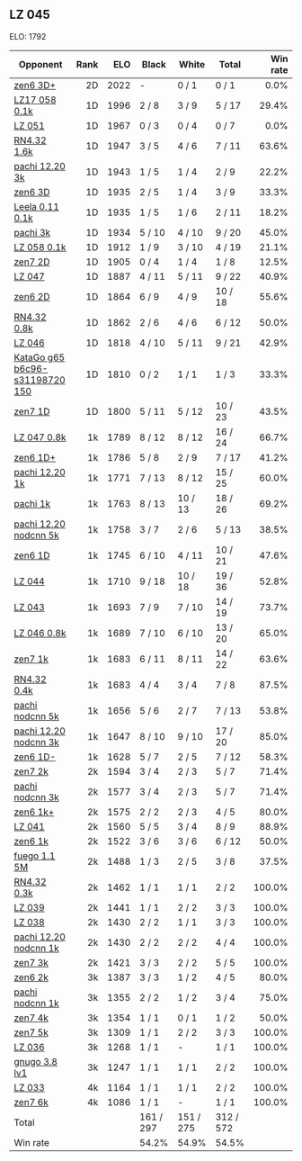 ## LZ 045 ##

ELO: 1792

Opponent | Rank | ELO | Black | White | Total | Win rate
---------|-----:|----:|-------|-------|-------|-------:
[zen6 3D+](zen6%203D+.md) | 2D | 2022 | - | 0 / 1 | 0 / 1 | 0.0%
[LZ17 058 0.1k](LZ17%20058%200.1k.md) | 1D | 1996 | 2 / 8 | 3 / 9 | 5 / 17 | 29.4%
[LZ 051](LZ%20051.md) | 1D | 1967 | 0 / 3 | 0 / 4 | 0 / 7 | 0.0%
[RN4.32 1.6k](RN4.32%201.6k.md) | 1D | 1947 | 3 / 5 | 4 / 6 | 7 / 11 | 63.6%
[pachi 12.20 3k](pachi%2012.20%203k.md) | 1D | 1943 | 1 / 5 | 1 / 4 | 2 / 9 | 22.2%
[zen6 3D](zen6%203D.md) | 1D | 1935 | 2 / 5 | 1 / 4 | 3 / 9 | 33.3%
[Leela 0.11 0.1k](Leela%200.11%200.1k.md) | 1D | 1935 | 1 / 5 | 1 / 6 | 2 / 11 | 18.2%
[pachi 3k](pachi%203k.md) | 1D | 1934 | 5 / 10 | 4 / 10 | 9 / 20 | 45.0%
[LZ 058 0.1k](LZ%20058%200.1k.md) | 1D | 1912 | 1 / 9 | 3 / 10 | 4 / 19 | 21.1%
[zen7 2D](zen7%202D.md) | 1D | 1905 | 0 / 4 | 1 / 4 | 1 / 8 | 12.5%
[LZ 047](LZ%20047.md) | 1D | 1887 | 4 / 11 | 5 / 11 | 9 / 22 | 40.9%
[zen6 2D](zen6%202D.md) | 1D | 1864 | 6 / 9 | 4 / 9 | 10 / 18 | 55.6%
[RN4.32 0.8k](RN4.32%200.8k.md) | 1D | 1862 | 2 / 6 | 4 / 6 | 6 / 12 | 50.0%
[LZ 046](LZ%20046.md) | 1D | 1818 | 4 / 10 | 5 / 11 | 9 / 21 | 42.9%
[KataGo g65 b6c96-s31198720 150](KataGo%20g65%20b6c96-s31198720%20150.md) | 1D | 1810 | 0 / 2 | 1 / 1 | 1 / 3 | 33.3%
[zen7 1D](zen7%201D.md) | 1D | 1800 | 5 / 11 | 5 / 12 | 10 / 23 | 43.5%
[LZ 047 0.8k](LZ%20047%200.8k.md) | 1k | 1789 | 8 / 12 | 8 / 12 | 16 / 24 | 66.7%
[zen6 1D+](zen6%201D+.md) | 1k | 1786 | 5 / 8 | 2 / 9 | 7 / 17 | 41.2%
[pachi 12.20 1k](pachi%2012.20%201k.md) | 1k | 1771 | 7 / 13 | 8 / 12 | 15 / 25 | 60.0%
[pachi 1k](pachi%201k.md) | 1k | 1763 | 8 / 13 | 10 / 13 | 18 / 26 | 69.2%
[pachi 12.20 nodcnn 5k](pachi%2012.20%20nodcnn%205k.md) | 1k | 1758 | 3 / 7 | 2 / 6 | 5 / 13 | 38.5%
[zen6 1D](zen6%201D.md) | 1k | 1745 | 6 / 10 | 4 / 11 | 10 / 21 | 47.6%
[LZ 044](LZ%20044.md) | 1k | 1710 | 9 / 18 | 10 / 18 | 19 / 36 | 52.8%
[LZ 043](LZ%20043.md) | 1k | 1693 | 7 / 9 | 7 / 10 | 14 / 19 | 73.7%
[LZ 046 0.8k](LZ%20046%200.8k.md) | 1k | 1689 | 7 / 10 | 6 / 10 | 13 / 20 | 65.0%
[zen7 1k](zen7%201k.md) | 1k | 1683 | 6 / 11 | 8 / 11 | 14 / 22 | 63.6%
[RN4.32 0.4k](RN4.32%200.4k.md) | 1k | 1683 | 4 / 4 | 3 / 4 | 7 / 8 | 87.5%
[pachi nodcnn 5k](pachi%20nodcnn%205k.md) | 1k | 1656 | 5 / 6 | 2 / 7 | 7 / 13 | 53.8%
[pachi 12.20 nodcnn 3k](pachi%2012.20%20nodcnn%203k.md) | 1k | 1647 | 8 / 10 | 9 / 10 | 17 / 20 | 85.0%
[zen6 1D-](zen6%201D-.md) | 1k | 1628 | 5 / 7 | 2 / 5 | 7 / 12 | 58.3%
[zen7 2k](zen7%202k.md) | 2k | 1594 | 3 / 4 | 2 / 3 | 5 / 7 | 71.4%
[pachi nodcnn 3k](pachi%20nodcnn%203k.md) | 2k | 1577 | 3 / 4 | 2 / 3 | 5 / 7 | 71.4%
[zen6 1k+](zen6%201k+.md) | 2k | 1575 | 2 / 2 | 2 / 3 | 4 / 5 | 80.0%
[LZ 041](LZ%20041.md) | 2k | 1560 | 5 / 5 | 3 / 4 | 8 / 9 | 88.9%
[zen6 1k](zen6%201k.md) | 2k | 1522 | 3 / 6 | 3 / 6 | 6 / 12 | 50.0%
[fuego 1.1 5M](fuego%201.1%205M.md) | 2k | 1488 | 1 / 3 | 2 / 5 | 3 / 8 | 37.5%
[RN4.32 0.3k](RN4.32%200.3k.md) | 2k | 1462 | 1 / 1 | 1 / 1 | 2 / 2 | 100.0%
[LZ 039](LZ%20039.md) | 2k | 1441 | 1 / 1 | 2 / 2 | 3 / 3 | 100.0%
[LZ 038](LZ%20038.md) | 2k | 1430 | 2 / 2 | 1 / 1 | 3 / 3 | 100.0%
[pachi 12.20 nodcnn 1k](pachi%2012.20%20nodcnn%201k.md) | 2k | 1430 | 2 / 2 | 2 / 2 | 4 / 4 | 100.0%
[zen7 3k](zen7%203k.md) | 2k | 1421 | 3 / 3 | 2 / 2 | 5 / 5 | 100.0%
[zen6 2k](zen6%202k.md) | 3k | 1387 | 3 / 3 | 1 / 2 | 4 / 5 | 80.0%
[pachi nodcnn 1k](pachi%20nodcnn%201k.md) | 3k | 1355 | 2 / 2 | 1 / 2 | 3 / 4 | 75.0%
[zen7 4k](zen7%204k.md) | 3k | 1354 | 1 / 1 | 0 / 1 | 1 / 2 | 50.0%
[zen7 5k](zen7%205k.md) | 3k | 1309 | 1 / 1 | 2 / 2 | 3 / 3 | 100.0%
[LZ 036](LZ%20036.md) | 3k | 1268 | 1 / 1 | - | 1 / 1 | 100.0%
[gnugo 3.8 lv1](gnugo%203.8%20lv1.md) | 3k | 1247 | 1 / 1 | 1 / 1 | 2 / 2 | 100.0%
[LZ 033](LZ%20033.md) | 4k | 1164 | 1 / 1 | 1 / 1 | 2 / 2 | 100.0%
[zen7 6k](zen7%206k.md) | 4k | 1086 | 1 / 1 | - | 1 / 1 | 100.0%
Total | | | 161 / 297 | 151 / 275 | 312 / 572 | 
Win rate| | | 54.2% | 54.9% | 54.5% | 
